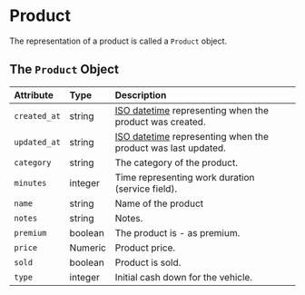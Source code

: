 # Product

The representation of a product is called a `Product` object.

## The `Product` Object

| **Attribute** | **Type** | **Description** |
| :--- | :--- | :--- |
| `created_at` | string | [ISO datetime](https://en.wikipedia.org/wiki/ISO_8601) representing when the product was created. |
| `updated_at` | string | [ISO datetime](https://en.wikipedia.org/wiki/ISO_8601) representing when the product was last updated. |
| `category` | string | The category of the product. |
| `minutes` | integer | Time representing work duration \(service field\). |
| `name` | string | Name of the product |
| `notes` | string | Notes. |
| `premium` | boolean | The product is - as premium. |
| `price` | Numeric | Product price. |
| `sold` | boolean | Product is sold. |
| `type` | integer | Initial cash down for the vehicle. |

